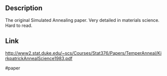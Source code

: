 ## Description
The original Simulated Annealing paper. Very detailed in materials science. Hard to read.

## Link
http://www2.stat.duke.edu/~scs/Courses/Stat376/Papers/TemperAnneal/KirkpatrickAnnealScience1983.pdf

#paper